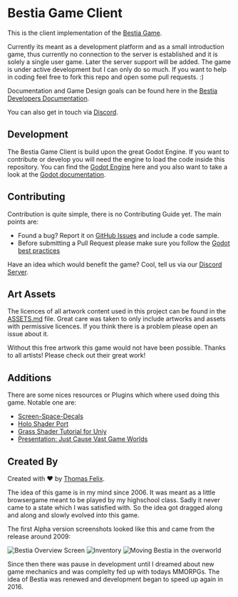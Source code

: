 # Bestia Game Client

This is the client implementation of the [Bestia Game](https://bestia-game.net).

Currently its meant as a development platform and as a small introduction game, thus currently no connection to the server
is established and it is solely a single user game. Later the server support will be added. The game is under active development
but I can only do so much. If you want to help in coding feel free to fork this repo and open some pull requests. :)

Documentation and Game Design goals can be found here in the [Bestia Developers Documentation](https://docs.bestia-game.net/).

You can also get in touch via [Discord](https://discord.gg/zZW8M2S).

## Development

The Bestia Game Client is build upon the great Godot Engine. If you want to contribute or develop you will need the engine to load
the code inside this repository. You can find the [Godot Engine](https://godotengine.org) here and you also want to take a look at the
[Godot documentation](https://docs.godotengine.org/en/3.1/).

## Contributing

Contribution is quite simple, there is no Contributing Guide yet. The main points are:

* Found a bug? Report it on [GitHub Issues](https://github.com/tfelix/bestia-client/issues) and include a code sample.
* Before submitting a Pull Request please make sure you follow the [Godot best practices](https://docs.godotengine.org/en/3.1/getting_started/workflow/best_practices/)

Have an idea which would benefit the game? Cool, tell us via our [Discord Server](https://discord.gg/zZW8M2S).

## Art Assets

The licences of all artwork content used in this project can be found in the [ASSETS.md](ASSETS.md) file.
Great care was taken to only include artworks and assets with permissive licences. If you think there is a problem please
open an issue about it.

Without this free artwork this game would not have been possible. Thanks to all artists! Please
check out their great work!

## Additions

There are some nices resources or Plugins which where used doing this game. Notable one are:

* [Screen-Space-Decals](https://github.com/Mr-Slurpy/Screen-Space-Decals)
* [Holo Shader Port](https://github.com/grizeldi/HoloShader)
* [Grass Shader Tutorial for Uniy](https://roystan.net/articles/grass-shader.html)
* [Presentation: Just Cause Vast Game Worlds](http://www.humus.name/Articles/Persson_CreatingVastGameWorlds.pdf)

## Created By

Created with :heart: by [Thomas Felix](https://tfelix.de).

The idea of this game is in my mind since 2006. It was meant as a little browsergame meant to be played by my highschool
class. Sadly it never came to a state which I was satisfied with. So the idea got dragged along and along and slowly
evolved into this game.

The first Alpha version screenshots looked like this and came from the release around 2009:

![Bestia Overview Screen](https://bestia-game.net/user/data/images/github/bestia_overview.jpg "Bestia Overview Screen")
![Inventory](https://bestia-game.net/user/data/images/github/inventory.jpg "Bestia Inventory")
![Moving Bestia in the overworld](https://bestia-game.net/user/data/images/github/move.jpg "Moving Bestia in Overview World")

Since then there was pause in development until I dreamed about new game mechanics and was complelty fed up with todays
MMORPGs. The idea of Bestia was renewed and development began to speed up again in 2016.
